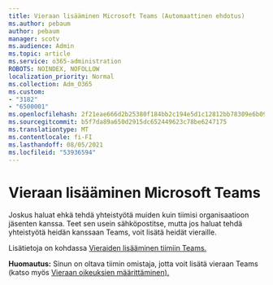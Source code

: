 ```yaml
---
title: Vieraan lisääminen Microsoft Teams (Automaattinen ehdotus)
ms.author: pebaum
author: pebaum
manager: scotv
ms.audience: Admin
ms.topic: article
ms.service: o365-administration
ROBOTS: NOINDEX, NOFOLLOW
localization_priority: Normal
ms.collection: Adm_O365
ms.custom:
- "3182"
- "6500001"
ms.openlocfilehash: 2f21eae666d2b25380f184bb2c194e5d1c12812bb78309e6b09f9f497163b8c8
ms.sourcegitcommit: b5f7da89a650d2915dc652449623c78be6247175
ms.translationtype: MT
ms.contentlocale: fi-FI
ms.lasthandoff: 08/05/2021
ms.locfileid: "53936594"
---
```

# <a name="add-a-guest-to-microsoft-teams"></a>Vieraan lisääminen Microsoft Teams

Joskus haluat ehkä tehdä yhteistyötä muiden kuin tiimisi organisaatioon jäsenten kanssa. Teet sen usein sähköpostitse, mutta jos haluat tehdä yhteistyötä heidän kanssaan Teams, voit lisätä heidät vieraille.

Lisätietoja on kohdassa [Vieraiden lisääminen tiimiin Teams.](https://support.office.com/article/add-guests-to-a-team-in-teams-fccb4fa6-f864-4508-bdde-256e7384a14f#ID0EAABAAA=Desktop)

**Huomautus:** Sinun on oltava tiimin omistaja, jotta voit lisätä vieraan Teams (katso myös [Vieraan oikeuksien määrittäminen).](https://support.office.com/article/set-guest-permissions-for-channels-in-teams-4756c468-2746-4bfd-a582-736d55fcc169)